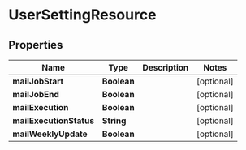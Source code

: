 # UserSettingResource

## Properties
Name | Type | Description | Notes
------------ | ------------- | ------------- | -------------
**mailJobStart** | **Boolean** |  |  [optional]
**mailJobEnd** | **Boolean** |  |  [optional]
**mailExecution** | **Boolean** |  |  [optional]
**mailExecutionStatus** | **String** |  |  [optional]
**mailWeeklyUpdate** | **Boolean** |  |  [optional]
